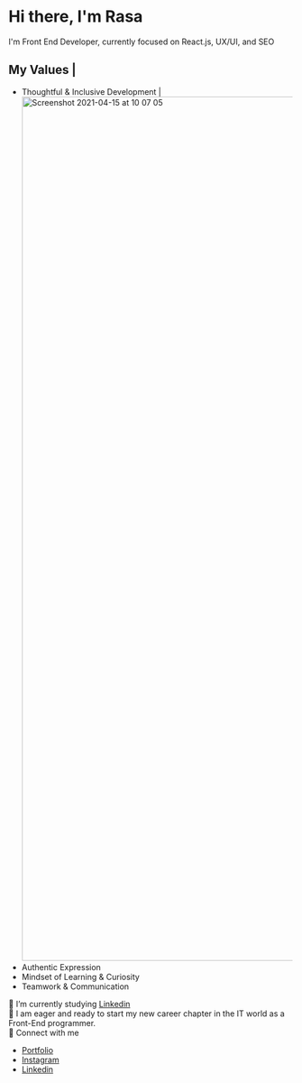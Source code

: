 # Hi there, I'm Rasa

I'm Front End Developer, currently focused on React.js, UX/UI, and SEO


## My Values                                |        

- Thoughtful & Inclusive Development        |  <img width="1532" alt="Screenshot 2021-04-15 at 10 07 05" src="https://user-             images.githubusercontent.com/52051506/114828424-8d0c0400-9dd2-11eb-856d-273d4ee28412.png">
- Authentic Expression
- Mindset of Learning & Curiosity
- Teamwork & Communication


 🌱 I’m currently studying [Linkedin](https://www.linkedin.com/learning/search?entityType=COURSE&keywords=Front-end%20Development&u=42751868)<br/>
 🙌 I am eager and ready to start my new career chapter in the IT world as a Front-End programmer.<br/>
 💬 Connect with me <br/>
 - [Portfolio](https://rasaojeriene.github.io/)<br/>
 - [Instagram](https://www.instagram.com/rasa_oj/)<br/>
 - [Linkedin](https://www.linkedin.com/in/rasa-ojeriene)<br/>

